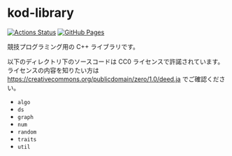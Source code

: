 # kod-library

[![Actions Status](https://github.com/KodamaD/kod-library/workflows/verify/badge.svg)](https://github.com/KodamaD/kod-library/actions)
[![GitHub Pages](https://img.shields.io/static/v1?label=GitHub+Pages&message=+&color=brightgreen&logo=github)](https://KodamaD.github.io/kod-library/)

競技プログラミング用の C++ ライブラリです。

以下のディレクトリ下のソースコードは CC0 ライセンスで許諾されています。ライセンスの内容を知りたい方は <https://creativecommons.org/publicdomain/zero/1.0/deed.ja> でご確認ください。

- `algo`
- `ds`
- `graph`
- `num`
- `random`
- `traits`
- `util`
